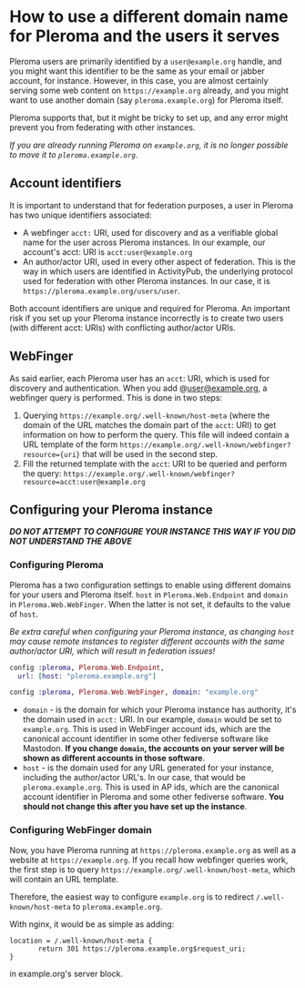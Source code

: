 # How to use a different domain name for Pleroma and the users it serves

Pleroma users are primarily identified by a `user@example.org` handle, and you might want this identifier to be the same as your email or jabber account, for instance.
However, in this case, you are almost certainly serving some web content on `https://example.org` already, and you might want to use another domain (say `pleroma.example.org`) for Pleroma itself.

Pleroma supports that, but it might be tricky to set up, and any error might prevent you from federating with other instances.

*If you are already running Pleroma on `example.org`, it is no longer possible to move it to `pleroma.example.org`.*

## Account identifiers

It is important to understand that for federation purposes, a user in Pleroma has two unique identifiers associated:

- A webfinger `acct:` URI, used for discovery and as a verifiable global name for the user across Pleroma instances. In our example, our account's acct: URI is `acct:user@example.org`
- An author/actor URI, used in every other aspect of federation. This is the way in which users are identified in ActivityPub, the underlying protocol used for federation with other Pleroma instances.
In our case, it is `https://pleroma.example.org/users/user`.

Both account identifiers are unique and required for Pleroma. An important risk if you set up your Pleroma instance incorrectly is to create two users (with different acct: URIs) with conflicting author/actor URIs.

## WebFinger

As said earlier, each Pleroma user has an `acct`: URI, which is used for discovery and authentication. When you add @user@example.org, a webfinger query is performed. This is done in two steps:

1. Querying `https://example.org/.well-known/host-meta` (where the domain of the URL matches the domain part of the `acct`: URI) to get information on how to perform the query.
This file will indeed contain a URL template of the form `https://example.org/.well-known/webfinger?resource={uri}` that will be used in the second step.
2. Fill the returned template with the `acct`: URI to be queried and perform the query: `https://example.org/.well-known/webfinger?resource=acct:user@example.org`

## Configuring your Pleroma instance

**_DO NOT ATTEMPT TO CONFIGURE YOUR INSTANCE THIS WAY IF YOU DID NOT UNDERSTAND THE ABOVE_**

### Configuring Pleroma

Pleroma has a two configuration settings to enable using different domains for your users and Pleroma itself. `host` in `Pleroma.Web.Endpoint` and `domain` in `Pleroma.Web.WebFinger`. When the latter is not set, it defaults to the value of `host`.

*Be extra careful when configuring your Pleroma instance, as changing `host` may cause remote instances to register different accounts with the same author/actor URI, which will result in federation issues!*

```elixir
config :pleroma, Pleroma.Web.Endpoint,
  url: [host: "pleroma.example.org"]

config :pleroma, Pleroma.Web.WebFinger, domain: "example.org"
```

- `domain` - is the domain for which your Pleroma instance has authority, it's the domain used in `acct:` URI. In our example, `domain` would be set to `example.org`. This is used in WebFinger account ids, which are the canonical account identifier in some other fediverse software like Mastodon. **If you change `domain`, the accounts on your server will be shown as different accounts in those software**.
- `host` - is the domain used for any URL generated for your instance, including the author/actor URL's. In our case, that would be `pleroma.example.org`. This is used in AP ids, which are the canonical account identifier in Pleroma and some other fediverse software. **You should not change this after you have set up the instance**.

### Configuring WebFinger domain

Now, you have Pleroma running at `https://pleroma.example.org` as well as a website at `https://example.org`. If you recall how webfinger queries work, the first step is to query `https://example.org/.well-known/host-meta`, which will contain an URL template.

Therefore, the easiest way to configure `example.org` is to redirect `/.well-known/host-meta` to `pleroma.example.org`.

With nginx, it would be as simple as adding:

```nginx
location = /.well-known/host-meta {
       return 301 https://pleroma.example.org$request_uri;
}
```

in example.org's server block.
